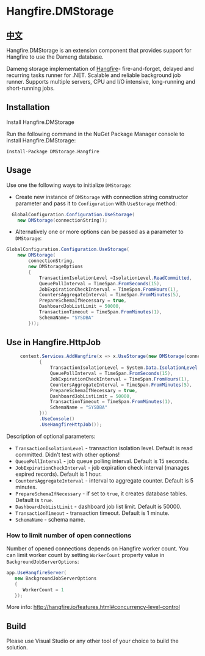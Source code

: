 ﻿# Hangfire.DMStorage


## [中文](Chinese_README.md)


Hangfire.DMStorage is an extension component that provides support for Hangfire to use the Dameng database.


Dameng storage implementation of [Hangfire](http://hangfire.io/)- fire-and-forget, delayed and recurring tasks runner for .NET. Scalable and reliable background job runner. Supports multiple servers, CPU and I/O intensive, long-running and short-running jobs.

## Installation
Install Hangfire.DMStorage

Run the following command in the NuGet Package Manager console to install Hangfire.DMStorage:

```
Install-Package DMStorage.Hangfire
```

## Usage

Use one the following ways to initialize `DMStorage`: 
- Create new instance of `DMStorage` with connection string constructor parameter and pass it to `Configuration` with `UseStorage` method:
```csharp
  GlobalConfiguration.Configuration.UseStorage(
    new DMStorage(connectionString));
```
- Alternatively one or more options can be passed as a parameter to `DMStorage`:
```csharp
GlobalConfiguration.Configuration.UseStorage(
    new DMStorage(
        connectionString, 
        new DMStorageOptions
        {
            TransactionIsolationLevel =IsolationLevel.ReadCommitted,
            QueuePollInterval = TimeSpan.FromSeconds(15),
            JobExpirationCheckInterval = TimeSpan.FromHours(1),
            CountersAggregateInterval = TimeSpan.FromMinutes(5),
            PrepareSchemaIfNecessary = true,
            DashboardJobListLimit = 50000,
            TransactionTimeout = TimeSpan.FromMinutes(1),
            SchemaName= "SYSDBA"
        }));
```
## Use in Hangfire.HttpJob
```csharp
     context.Services.AddHangfire(x => x.UseStorage(new DMStorage(connectionString, new DMStorageOptions()
            {
                TransactionIsolationLevel = System.Data.IsolationLevel.ReadCommitted,
                QueuePollInterval = TimeSpan.FromSeconds(15),
                JobExpirationCheckInterval = TimeSpan.FromHours(1),
                CountersAggregateInterval = TimeSpan.FromMinutes(5),
                PrepareSchemaIfNecessary = true,
                DashboardJobListLimit = 50000,
                TransactionTimeout = TimeSpan.FromMinutes(1),
                SchemaName = "SYSDBA"
            }))
            .UseConsole()
            .UseHangfireHttpJob());
```

Description of optional parameters:
- `TransactionIsolationLevel` - transaction isolation level. Default is read committed. Didn't test with other options!
- `QueuePollInterval` - job queue polling interval. Default is 15 seconds.
- `JobExpirationCheckInterval` - job expiration check interval (manages expired records). Default is 1 hour.
- `CountersAggregateInterval` - interval to aggregate counter. Default is 5 minutes.
- `PrepareSchemaIfNecessary` - if set to `true`, it creates database tables. Default is `true`.
- `DashboardJobListLimit` - dashboard job list limit. Default is 50000.
- `TransactionTimeout` - transaction timeout. Default is 1 minute.
- `SchemaName` - schema name. 

### How to limit number of open connections

Number of opened connections depends on Hangfire worker count. You can limit worker count by setting `WorkerCount` property value in `BackgroundJobServerOptions`:
```csharp
app.UseHangfireServer(
   new BackgroundJobServerOptions
   {
      WorkerCount = 1
   });
```
More info: <a target="_blank" href="http://hangfire.io/features.html#concurrency-level-control">http://hangfire.io/features.html#concurrency-level-control</a>


## Build
Please use Visual Studio or any other tool of your choice to build the solution.
